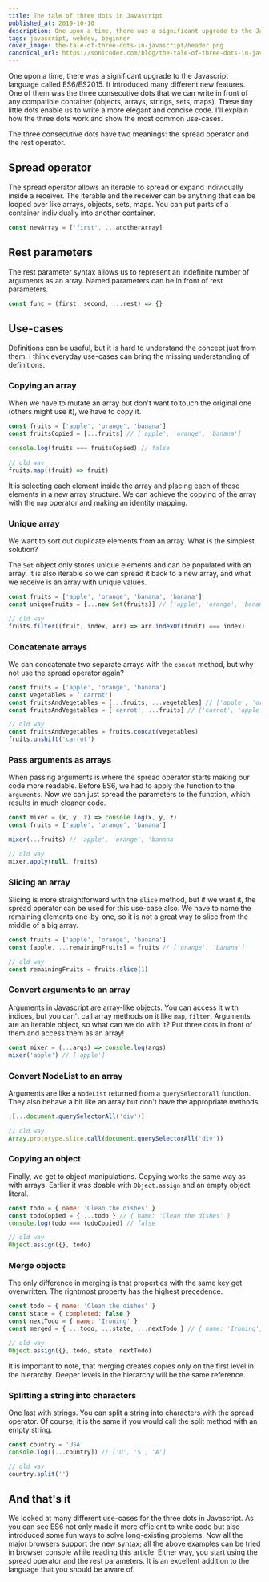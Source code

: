 ```yaml
---
title: The tale of three dots in Javascript
published_at: 2019-10-10
description: One upon a time, there was a significant upgrade to the Javascript language called ES6/ES2015. It introduced many different new features. One of them was the three consecutive dots that we can write in front of any compatible container (objects, arrays, strings, sets, maps).
tags: javascript, webdev, beginner
cover_image: the-tale-of-three-dots-in-javascript/header.png
canonical_url: https://sonicoder.com/blog/the-tale-of-three-dots-in-javascript
---
```


One upon a time, there was a significant upgrade to the Javascript language called ES6/ES2015. It introduced many different new features. One of them was the three consecutive dots that we can write in front of any compatible container (objects, arrays, strings, sets, maps). These tiny little dots enable us to write a more elegant and concise code. I'll explain how the three dots work and show the most common use-cases.

The three consecutive dots have two meanings: the spread operator and the rest operator.

## Spread operator

The spread operator allows an iterable to spread or expand individually inside a receiver. The iterable and the receiver can be anything that can be looped over like arrays, objects, sets, maps. You can put parts of a container individually into another container.

```javascript
const newArray = ['first', ...anotherArray]
```

## Rest parameters

The rest parameter syntax allows us to represent an indefinite number of arguments as an array. Named parameters can be in front of rest parameters.

```javascript
const func = (first, second, ...rest) => {}
```

## Use-cases

Definitions can be useful, but it is hard to understand the concept just from them. I think everyday use-cases can bring the missing understanding of definitions.

### Copying an array

When we have to mutate an array but don't want to touch the original one (others might use it), we have to copy it.

```javascript
const fruits = ['apple', 'orange', 'banana']
const fruitsCopied = [...fruits] // ['apple', 'orange', 'banana']

console.log(fruits === fruitsCopied) // false

// old way
fruits.map((fruit) => fruit)
```

It is selecting each element inside the array and placing each of those elements in a new array structure. We can achieve the copying of the array with the `map` operator and making an identity mapping.

### Unique array

We want to sort out duplicate elements from an array. What is the simplest solution?

The `Set` object only stores unique elements and can be populated with an array. It is also iterable so we can spread it back to a new array, and what we receive is an array with unique values.

```javascript
const fruits = ['apple', 'orange', 'banana', 'banana']
const uniqueFruits = [...new Set(fruits)] // ['apple', 'orange', 'banana']

// old way
fruits.filter((fruit, index, arr) => arr.indexOf(fruit) === index)
```

### Concatenate arrays

We can concatenate two separate arrays with the `concat` method, but why not use the spread operator again?

```javascript
const fruits = ['apple', 'orange', 'banana']
const vegetables = ['carrot']
const fruitsAndVegetables = [...fruits, ...vegetables] // ['apple', 'orange', 'banana', 'carrot']
const fruitsAndVegetables = ['carrot', ...fruits] // ['carrot', 'apple', 'orange', 'banana']

// old way
const fruitsAndVegetables = fruits.concat(vegetables)
fruits.unshift('carrot')
```

### Pass arguments as arrays

When passing arguments is where the spread operator starts making our code more readable. Before ES6, we had to apply the function to the `arguments`. Now we can just spread the parameters to the function, which results in much cleaner code.

```javascript
const mixer = (x, y, z) => console.log(x, y, z)
const fruits = ['apple', 'orange', 'banana']

mixer(...fruits) // 'apple', 'orange', 'banana'

// old way
mixer.apply(null, fruits)
```

### Slicing an array

Slicing is more straightforward with the `slice` method, but if we want it, the spread operator can be used for this use-case also. We have to name the remaining elements one-by-one, so it is not a great way to slice from the middle of a big array.

```javascript
const fruits = ['apple', 'orange', 'banana']
const [apple, ...remainingFruits] = fruits // ['orange', 'banana']

// old way
const remainingFruits = fruits.slice(1)
```

### Convert arguments to an array

Arguments in Javascript are array-like objects. You can access it with indices, but you can't call array methods on it like `map`, `filter`. Arguments are an iterable object, so what can we do with it? Put three dots in front of them and access them as an array!

```javascript
const mixer = (...args) => console.log(args)
mixer('apple') // ['apple']
```

### Convert NodeList to an array

Arguments are like a `NodeList` returned from a `querySelectorAll` function. They also behave a bit like an array but don't have the appropriate methods.

```javascript
;[...document.querySelectorAll('div')]

// old way
Array.prototype.slice.call(document.querySelectorAll('div'))
```

### Copying an object

Finally, we get to object manipulations. Copying works the same way as with arrays. Earlier it was doable with `Object.assign` and an empty object literal.

```javascript
const todo = { name: 'Clean the dishes' }
const todoCopied = { ...todo } // { name: 'Clean the dishes' }
console.log(todo === todoCopied) // false

// old way
Object.assign({}, todo)
```

### Merge objects

The only difference in merging is that properties with the same key get overwritten. The rightmost property has the highest precedence.

```javascript
const todo = { name: 'Clean the dishes' }
const state = { completed: false }
const nextTodo = { name: 'Ironing' }
const merged = { ...todo, ...state, ...nextTodo } // { name: 'Ironing', completed: false }

// old way
Object.assign({}, todo, state, nextTodo)
```

It is important to note, that merging creates copies only on the first level in the hierarchy. Deeper levels in the hierarchy will be the same reference.

### Splitting a string into characters

One last with strings. You can split a string into characters with the spread operator. Of course, it is the same if you would call the split method with an empty string.

```javascript
const country = 'USA'
console.log([...country]) // ['U', 'S', 'A']

// old way
country.split('')
```

## And that's it

We looked at many different use-cases for the three dots in Javascript. As you can see ES6 not only made it more efficient to write code but also introduced some fun ways to solve long-existing problems. Now all the major browsers support the new syntax; all the above examples can be tried in browser console while reading this article. Either way, you start using the spread operator and the rest parameters. It is an excellent addition to the language that you should be aware of.
